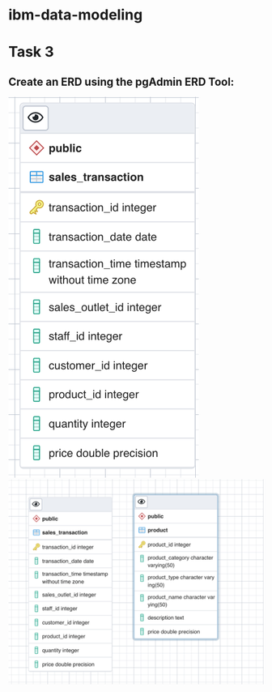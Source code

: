 # ibm-data-modeling

# Task 3
## Create an ERD using the pgAdmin ERD Tool:
![task3a](Task3A.png)
![task3b](Task3B.png)
